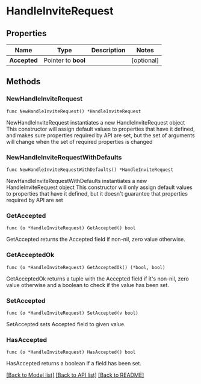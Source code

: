 # HandleInviteRequest

## Properties

Name | Type | Description | Notes
------------ | ------------- | ------------- | -------------
**Accepted** | Pointer to **bool** |  | [optional] 

## Methods

### NewHandleInviteRequest

`func NewHandleInviteRequest() *HandleInviteRequest`

NewHandleInviteRequest instantiates a new HandleInviteRequest object
This constructor will assign default values to properties that have it defined,
and makes sure properties required by API are set, but the set of arguments
will change when the set of required properties is changed

### NewHandleInviteRequestWithDefaults

`func NewHandleInviteRequestWithDefaults() *HandleInviteRequest`

NewHandleInviteRequestWithDefaults instantiates a new HandleInviteRequest object
This constructor will only assign default values to properties that have it defined,
but it doesn't guarantee that properties required by API are set

### GetAccepted

`func (o *HandleInviteRequest) GetAccepted() bool`

GetAccepted returns the Accepted field if non-nil, zero value otherwise.

### GetAcceptedOk

`func (o *HandleInviteRequest) GetAcceptedOk() (*bool, bool)`

GetAcceptedOk returns a tuple with the Accepted field if it's non-nil, zero value otherwise
and a boolean to check if the value has been set.

### SetAccepted

`func (o *HandleInviteRequest) SetAccepted(v bool)`

SetAccepted sets Accepted field to given value.

### HasAccepted

`func (o *HandleInviteRequest) HasAccepted() bool`

HasAccepted returns a boolean if a field has been set.


[[Back to Model list]](../README.md#documentation-for-models) [[Back to API list]](../README.md#documentation-for-api-endpoints) [[Back to README]](../README.md)


